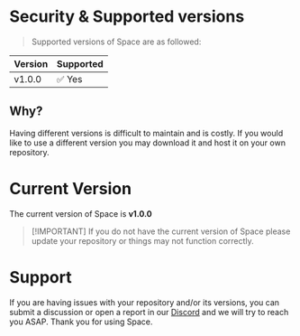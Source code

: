 # Security & Supported versions

> Supported versions of Space are as followed:

| Version | Supported |
| ------- | --------- |
| v1.0.0  | ✅ Yes    |

## Why?

Having different versions is difficult to maintain and is costly. If you would
like to use a different version you may download it and host it on your own
repository.

# Current Version

The current version of Space is **v1.0.0**

> [!IMPORTANT] If you do not have the current version of Space please update
> your repository or things may not function correctly.

# Support

If you are having issues with your repository and/or its versions, you can
submit a discussion or open a report in our
[Discord](https://discord.gointospace.app) and we will try to reach you ASAP.
Thank you for using Space.
